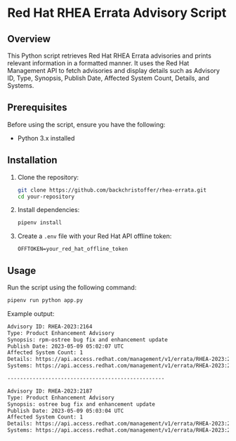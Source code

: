 # Red Hat RHEA Errata Advisory Script

## Overview

This Python script retrieves Red Hat RHEA Errata advisories and prints relevant information in a formatted manner. It uses the Red Hat Management API to fetch advisories and display details such as Advisory ID, Type, Synopsis, Publish Date, Affected System Count, Details, and Systems.

## Prerequisites

Before using the script, ensure you have the following:

- Python 3.x installed

## Installation

1. Clone the repository:

    ```bash
    git clone https://github.com/backchristoffer/rhea-errata.git
    cd your-repository
    ```

2. Install dependencies:

    ```bash
    pipenv install
    ```

3. Create a `.env` file with your Red Hat API offline token:

    ```
    OFFTOKEN=your_red_hat_offline_token
    ```

## Usage

Run the script using the following command:

```bash
pipenv run python app.py
```

Example output:

```bash
Advisory ID: RHEA-2023:2164
Type: Product Enhancement Advisory
Synopsis: rpm-ostree bug fix and enhancement update
Publish Date: 2023-05-09 05:02:07 UTC
Affected System Count: 1
Details: https://api.access.redhat.com/management/v1/errata/RHEA-2023:2164
Systems: https://api.access.redhat.com/management/v1/errata/RHEA-2023:2164/systems

--------------------------------------------------

Advisory ID: RHEA-2023:2187
Type: Product Enhancement Advisory
Synopsis: ostree bug fix and enhancement update
Publish Date: 2023-05-09 05:03:04 UTC
Affected System Count: 1
Details: https://api.access.redhat.com/management/v1/errata/RHEA-2023:2187
Systems: https://api.access.redhat.com/management/v1/errata/RHEA-2023:2187/systems
```
